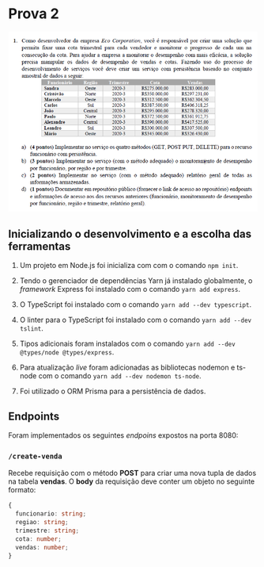 # Prova 2
![img](readme-img/enunciado.png)

## Inicializando o desenvolvimento e a escolha das ferramentas

1. Um projeto em Node.js foi inicializa com com o comando ```npm init```.

2. Tendo o gerenciador de dependências Yarn já instalado globalmente, o *framework* Express foi instalado com o comando ```yarn add express```.

3. O TypeScript foi instalado com o comando ```yarn add --dev typescript```.

4. O linter para o TypeScript foi instalado com o comando ```yarn add --dev tslint```.

5. Tipos adicionais foram instalados com o comando ```yarn add --dev @types/node @types/express```.

6. Para atualização *live* foram adicionadas as bibliotecas nodemon e ts-node com o comando ```yarn add --dev nodemon ts-node```.

7. Foi utilizado o ORM Prisma para a persistência de dados.

## Endpoints

Foram implementados os seguintes *endpoins* expostos na porta 8080:

### ```/create-venda```

Recebe requisição com o método **POST** para criar uma nova tupla de dados na tabela **vendas**. O **body** da requisição deve conter um objeto no seguinte formato:

```TypeScript
{
  funcionario: string;
  regiao: string;
  trimestre: string;
  cota: number;
  vendas: number;
}
```